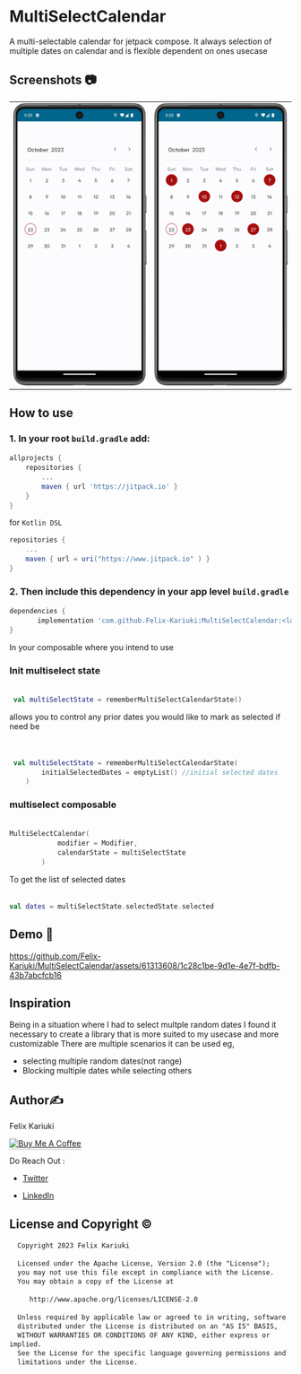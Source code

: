 # MultiSelectCalendar
A multi-selectable calendar for jetpack compose. It always selection of multiple dates on calendar and is flexible dependent on ones usecase

## **Screenshots 📷**
| | |
|:-------------------------:|:-------------------------:|
|<img src="./screenshots/screenshot1.png" width="300"> | <img src="./screenshots/screenshot2.png" width="300"> 

## How to use
### 1. In your root `build.gradle` add: 

```gradle
allprojects {
    repositories {
        ...
        maven { url 'https://jitpack.io' }
    }
}
```

for `Kotlin DSL`
```gradle
repositories {
    ...
    maven { url = uri("https://www.jitpack.io" ) }
}
```

### 2. Then include this dependency in your app level `build.gradle` 

```gradle
dependencies {
	   implementation 'com.github.Felix-Kariuki:MultiSelectCalendar:<latest-version>'
}
```

In your composable where you intend to use
### Init multiselect state
 ``` kotlin

  val multiSelectState = rememberMultiSelectCalendarState()


```
allows you to control any prior dates you would like to mark as selected if need be 

``` kotlin


 val multiSelectState = rememberMultiSelectCalendarState(
        initialSelectedDates = emptyList() //initial selected dates
    )


```

### multiselect composable

``` kotlin

MultiSelectCalendar(
            modifier = Modifier,
            calendarState = multiSelectState
        )


```

To get the list of selected dates 
 
``` kotlin

val dates = multiSelectState.selectedState.selected


```


## Demo 🎥



https://github.com/Felix-Kariuki/MultiSelectCalendar/assets/61313608/1c28c1be-9d1e-4e7f-bdfb-43b7abcfcb16



## Inspiration
Being in a situation where I had to select multple random dates I found it necessary to create a library that is more suited to my usecase and more customizable
There are multiple scenarios it can be used eg,
 - selecting multiple random dates(not range)
 - Blocking multiple dates while selecting others

## **Author**✍️
Felix Kariuki

<a href="https://www.buymeacoffee.com/felix.kariuki" target="_blank"><img src="https://www.buymeacoffee.com/assets/img/custom_images/orange_img.png" alt="Buy Me A Coffee" style="height: 41px !important;width: 174px !important;box-shadow: 0px 3px 2px 0px rgba(190, 190, 190, 0.5) !important;-webkit-box-shadow: 0px 3px 2px 0px rgba(190, 190, 190, 0.5) !important;" ></a>

Do Reach Out :

  * [Twitter](https://twitter.com/felixkariuki_)

  * [LinkedIn](https://www.linkedin.com/in/felix-kariuki/)
  
  
  ## License and Copyright ©️
  
  ```
    Copyright 2023 Felix Kariuki

    Licensed under the Apache License, Version 2.0 (the "License");
    you may not use this file except in compliance with the License.
    You may obtain a copy of the License at

       http://www.apache.org/licenses/LICENSE-2.0

    Unless required by applicable law or agreed to in writing, software
    distributed under the License is distributed on an "AS IS" BASIS,
    WITHOUT WARRANTIES OR CONDITIONS OF ANY KIND, either express or implied.
    See the License for the specific language governing permissions and
    limitations under the License.
  
  ```
